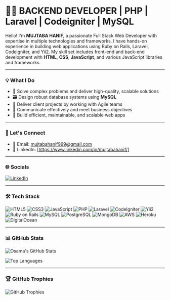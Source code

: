 # 👨‍💻 BACKEND DEVELOPER | PHP | Laravel | Codeigniter | MySQL

Hello! I'm **MUJTABA HANIF**, a passionate Full Stack Web Developer with expertise in multiple technologies and frameworks. I have hands-on experience in building web applications using Ruby on Rails, Laravel, Codeigniter, and Yii2. My skill set includes front-end and back-end development with **HTML**, **CSS**, **JavaScript**, and various JavaScript libraries and frameworks.

---

### 💡 What I Do

- 🧠 Solve complex problems and deliver high-quality, scalable solutions
- 🗃️ Design robust database systems using **MySQL**
- 💼 Deliver client projects by working with Agile teams
- 🔄 Communicate effectively and meet business objectives
- 🧱 Build efficient, maintainable, and scalable web apps

---

### 📩 Let's Connect

- 📧 Email: [mujtabahanif999@gmail.com](mailto:mujtabahanif999@gmail.com)  
- 🔗 LinkedIn: [https://www.linkedin.com/in/mujtabahanif/]

---

### 🌐 Socials

[![LinkedIn](https://img.shields.io/badge/LinkedIn-blue?logo=linkedin&style=for-the-badge)](https://www.linkedin.com/in/mujtabahanif/)

---

### 🛠️ Tech Stack

![HTML5](https://img.shields.io/badge/HTML5-E34F26?style=flat-square&logo=html5&logoColor=white)
![CSS3](https://img.shields.io/badge/CSS3-1572B6?style=flat-square&logo=css3&logoColor=white)
![JavaScript](https://img.shields.io/badge/JavaScript-F7DF1E?style=flat-square&logo=javascript&logoColor=black)
![PHP](https://img.shields.io/badge/PHP-777BB4?style=flat-square&logo=php&logoColor=white)
![Laravel](https://img.shields.io/badge/Laravel-FF2D20?style=flat-square&logo=laravel&logoColor=white)
![CodeIgniter](https://img.shields.io/badge/CodeIgniter-EF4223?style=flat-square&logo=codeigniter&logoColor=white)
![Yii2](https://img.shields.io/badge/Yii2-6DB33F?style=flat-square&logo=php&logoColor=white)
![Ruby on Rails](https://img.shields.io/badge/Ruby_on_Rails-CC0000?style=flat-square&logo=ruby-on-rails&logoColor=white)
![MySQL](https://img.shields.io/badge/MySQL-4479A1?style=flat-square&logo=mysql&logoColor=white)
![PostgreSQL](https://img.shields.io/badge/PostgreSQL-336791?style=flat-square&logo=postgresql&logoColor=white)
![MongoDB](https://img.shields.io/badge/MongoDB-47A248?style=flat-square&logo=mongodb&logoColor=white)
![AWS](https://img.shields.io/badge/AWS-232F3E?style=flat-square&logo=amazon-aws&logoColor=white)
![Heroku](https://img.shields.io/badge/Heroku-430098?style=flat-square&logo=heroku&logoColor=white)
![DigitalOcean](https://img.shields.io/badge/DigitalOcean-0080FF?style=flat-square&logo=digitalocean&logoColor=white)

---

### 📊 GitHub Stats

![Osama's GitHub Stats](https://github-readme-stats.vercel.app/api?username=mujtabahanif9&show_icons=true&theme=tokyonight)

![Top Languages](https://github-readme-stats.vercel.app/api/top-langs/?username=mujtabahanif9&layout=compact&theme=tokyonight)

---

### 🏆 GitHub Trophies

![GitHub Trophies](https://github-profile-trophy.vercel.app/?username=mujtabahanif9&theme=tokyonight&no-frame=true&margin-w=10)

